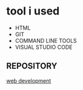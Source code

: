 # tool i used

- HTML
- GIT
- COMMAND LINE TOOLS
- VISUAL STUDIO CODE
## REPOSITORY
[web development](example.com) 